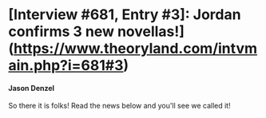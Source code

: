# [Interview #681, Entry #3]: Jordan confirms 3 new novellas!](https://www.theoryland.com/intvmain.php?i=681#3)

#### Jason Denzel

So there it is folks! Read the news below and you'll see we called it!


